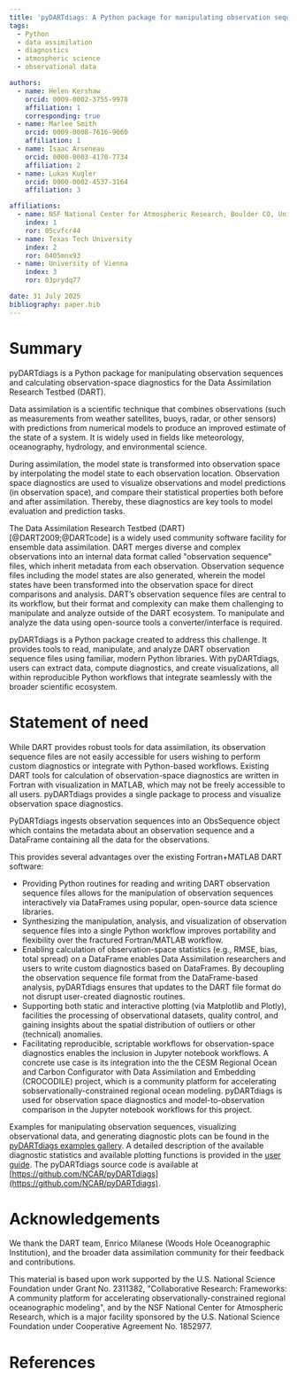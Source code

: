 ```yaml
---
title: 'pyDARTdiags: A Python package for manipulating observation sequences and calculating observation-space diagnostics for the Data Assimilation Research Testbed (DART)'
tags:
  - Python
  - data assimilation
  - diagnostics
  - atmospheric science
  - observational data

authors:
  - name: Helen Kershaw
    orcid: 0009-0002-3755-9978
    affiliation: 1
    corresponding: true
  - name: Marlee Smith
    orcid: 0009-0008-7616-9060
    affiliation: 1
  - name: Isaac Arseneau
    orcid: 0000-0003-4170-7734
    affiliation: 2
  - name: Lukas Kugler
    orcid: 0000-0002-4537-3164
    affiliation: 3 

affiliations:
  - name: NSF National Center for Atmospheric Research, Boulder CO, United States
    index: 1
    ror: 05cvfcr44
  - name: Texas Tech University
    index: 2
    ror: 0405mnx93
  - name: University of Vienna
    index: 3
    ror: 03prydq77

date: 31 July 2025
bibliography: paper.bib
---
```


# Summary

pyDARTdiags is a Python package for manipulating observation sequences and calculating 
observation-space diagnostics for the Data Assimilation Research Testbed (DART). 

Data assimilation is a scientific technique that combines observations (such as measurements from
weather satellites, buoys, radar, or other sensors) with predictions from numerical models to produce
an improved estimate of the state of a system. It is widely used in fields like meteorology, 
oceanography, hydrology, and environmental science.

During assimilation, the model state is transformed into observation space by interpolating the model 
state to each observation location. Observation space diagnostics are used
to visualize observations and model predictions (in observation space), and compare their statistical 
properties both before and after assimilation. Thereby, these diagnostics are key tools to model 
evaluation and prediction tasks.

The Data Assimilation Research Testbed (DART) [@DART2009;@DARTcode] is a widely used community software
facility for ensemble data assimilation. DART merges diverse and complex observations into an internal data 
format called "observation sequence" files, which inherit metadata from each observation. Observation sequence
files including the model states are also generated, wherein the model states have been transformed into the 
observation space for direct comparisons and analysis. DART’s observation 
sequence files are central to its workflow, but their format and complexity can make them challenging to 
manipulate and analyze outside of the DART ecosystem. To manipulate and analyze the data using open-source 
tools a converter/interface is required.

pyDARTdiags is a Python package created to address this challenge. It provides tools to read, manipulate,
and analyze DART observation sequence files using familiar, modern Python libraries. With pyDARTdiags,
users can extract data, compute diagnostics, and create visualizations, all within reproducible Python 
workflows that integrate seamlessly with the broader scientific ecosystem.

# Statement of need

While DART provides robust tools for data assimilation, its observation sequence files are not easily
accessible for users wishing to perform custom diagnostics or integrate with Python-based workflows.
Existing DART tools for calculation of observation-space diagnostics are written in Fortran with 
visualization in MATLAB, which may not be freely accessible to all users. pyDARTdiags provides a single 
package to process and visualize observation space diagnostics. 

PyDARTdiags ingests observation sequences into an ObsSequence object which contains the metadata about
an observation sequence and a DataFrame containing all the data for the observations. 

This provides several advantages over the existing Fortran+MATLAB DART software: 

- Providing Python routines for reading and writing DART observation sequence files allows for the manipulation
  of observation sequences interactively via DataFrames using popular, open-source data science libraries. 
- Synthesizing the manipulation, analysis, and visualization of observation sequence files into a single Python 
  workflow improves portability and flexibility over the fractured Fortran/MATLAB workflow.
- Enabling calculation of observation-space statistics (e.g., RMSE, bias, total spread) on a DataFrame enables
  Data Assimilation researchers and users to write custom diagnostics based on DataFrames. By decoupling the 
  observation sequence file format from the DataFrame-based analysis, pyDARTdiags ensures that updates to the 
  DART file format do not disrupt user-created diagnostic routines.
- Supporting both static and interactive plotting (via Matplotlib and Plotly), facilities the processing of 
  observational datasets, quality control, and gaining insights about the spatial distribution of outliers 
  or other (technical) anomalies.
- Facilitating reproducible, scriptable workflows for observation-space diagnostics enables the inclusion in
  Jupyter notebook workflows. A concrete use case is its integration into the the CESM Regional Ocean and Carbon
  Configurator with Data Assimilation and Embedding (CROCODILE) project, which is a community platform for accelerating
  sobservationally-constrained regional ocean modeling. pyDARTdiags is used for observation space diagnostics 
  and model-to-observation comparison in the Jupyter notebook workflows for this project.

Examples for manipulating observation sequences, visualizing observational data, and generating diagnostic plots can be 
found in the [pyDARTdiags examples gallery](https://ncar.github.io/pyDARTdiags/examples/index.html).
A detailed description of the available diagnostic statistics and available plotting functions is provided in the
[user guide](https://ncar.github.io/pyDARTdiags/userguide/index.html).
The pyDARTdiags source code is available at [https://github.com/NCAR/pyDARTdiags](https://github.com/NCAR/pyDARTdiags).


# Acknowledgements

We thank the DART team, Enrico Milanese (Woods Hole Oceanographic Institution), and the broader data 
assimilation community for their feedback and contributions.

This material is based upon work supported by the U.S. National Science Foundation under Grant No. 2311382, 
"Collaborative Research: Frameworks: A community platform for accelerating observationally-constrained 
regional oceanographic modeling", and by the NSF National Center for Atmospheric Research, which is 
a major facility sponsored by the U.S. National Science Foundation under Cooperative Agreement No. 1852977.

# References

<!-- References will be automatically included from paper.bib -->
